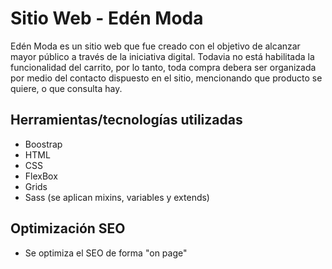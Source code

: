 # Sitio Web - Edén Moda

Edén Moda es un sitio web que fue creado con el objetivo de alcanzar mayor público a través de la iniciativa digital. Todavia no está habilitada la funcionalidad del carrito, por lo tanto, toda compra debera ser organizada por medio del contacto dispuesto en el sitio, mencionando que producto se quiere, o que consulta hay.

## Herramientas/tecnologías utilizadas

- Boostrap
- HTML
- CSS
- FlexBox
- Grids
- Sass (se aplican mixins, variables y extends)

## Optimización SEO

- Se optimiza el SEO de forma "on page"
